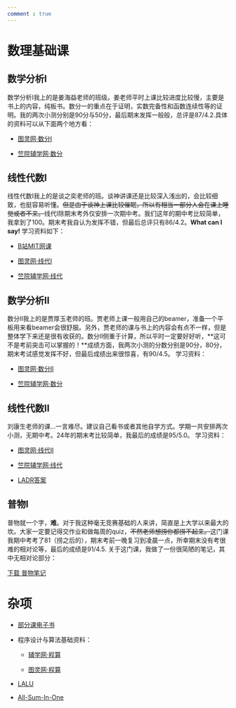 ```yaml
---
comment : true
---
```


# 数理基础课

## 数学分析I

数学分析I我上的是姜海益老师的班级。姜老师平时上课比较进度比较慢，主要是书上的内容，纯板书。数分一的重点在于证明，实数完备性和函数连续性等的证明。我的两次小测分别是90分与50分，最后期末发挥一般般，总评是87/4.2.具体的资料可以从下面两个地方看：

* [图灵网·数分I](https://zju-turing.github.io/TuringCourses/math_phys/math_analysis1/)

* [竺院辅学网·数分](https://ckc-agc.bowling233.top/analysis/)

## 线性代数I

线性代数I我上的是谈之奕老师的班。谈神讲课还是比较深入浅出的，会比较细致，也挺容易听懂。<strike>但是由于谈神上课比较催眠，所以有相当一部分人会在课上睡觉或者不来。</strike>线代I除期末考外仅安排一次期中考。我们这年的期中考比较简单，我拿到了100。期末考我自认为发挥不错，但最后总评只有86/4.2。**What can I say!**
学习资料如下：

* [B站MIT网课](https://www.bilibili.com/video/BV16Z4y1U7oU/)

* [图灵网·线代I](https://zju-turing.github.io/TuringCourses/math_phys/linear_algebra1/)

* [竺院辅学网·线代](https://ckc-agc.bowling233.top/algebra/)

## 数学分析II

数分II我上的是贾厚玉老师的班。贾老师上课一般用自己的beamer，准备一个平板用来看beamer会很舒服。另外，贾老师的课与书上的内容会有点不一样，但是整体学下来还是很有收获的。数分II侧重于计算，所以平时一定要好好听，**这可不是考前突击可以掌握的！**成绩方面，我两次小测的分数分别是90分，80分，期末考试感觉发挥不好，但最后成绩出来很惊喜，有90/4.5。
学习资料：

* [图灵网·数分II](https://zju-turing.github.io/TuringCourses/math_phys/math_analysis2/)

* [竺院辅学网·数分](https://ckc-agc.bowling233.top/analysis/)

## 线性代数II

刘康生老师的课...一言难尽。建议自己看书或者其他自学方式。学期一共安排两次小测，无期中考。24年的期末考比较简单，我最后的成绩是95/5.0。
学习资料：

* [图灵网·线代II](https://zju-turing.github.io/TuringCourses/math_phys/linear_algebra2/)

* [竺院辅学网·线代](https://ckc-agc.bowling233.top/algebra/)

* [LADR答案](https://linearalgebras.com/)

## 普物I

普物就一个字，**难**。对于我这种毫无竞赛基础的人来讲，简直是上大学以来最大的坎。大家一定要记得交作业和做每周的quiz，<strike>不然老师想捞你都捞不起来。</strike>这门课我期中考考了81（捞之后的），期末考前一晚复习到凌晨一点，所幸期末没有考很难的相对论等，最后的成绩是91/4.5.
关于这门课，我做了一份很简陋的笔记，其中无相对论部分：

<a href="https://starstone3_ori.github.io/smaterials/physics.pdf" download="physics.pdf">下载 普物笔记</a>

# 杂项

* [部分课电子书](https://pan.baidu.com/s/1ld8aE8RUtDug8LqlKbQmYQ?pwd=7wct)

* 程序设计与算法基础资料：

    * [辅学网·程算](https://ckc-agc.bowling233.top/programming/)

    * [图灵网·程算](https://zju-turing.github.io/TuringCourses/major_basic/programming/)

* [LALU](https://ckc-agc.bowling233.top/lalu/)

* [All-Sum-In-One](https://github.com/IsshikiHugh/zju-cs-asio)